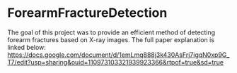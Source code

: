 # ForearmFractureDetection

The goal of this project was to provide an efficient method of detecting forearm fractures based on X-ray images. The full paper explanation is linked below:
https://docs.google.com/document/d/1emLmq888j3k430AsFrj7igqN0xp9G_T7/edit?usp=sharing&ouid=110973103321939923366&rtpof=true&sd=true

